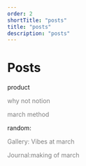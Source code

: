 ```yaml
---
order: 2
shortTitle: "posts"
title: "posts"
description: "posts"
---
```


# Posts

product

<a href="https://blog.march.cat/post/why-not-notion" style="text-decoration:none; color:grey;" onmouseover="this.style.color='black'" onmouseout="this.style.color='grey'">why not notion</a>

<a href="https://blog.march.cat/post/march-method" style="text-decoration:none; color:grey;" onmouseover="this.style.color='black'" onmouseout="this.style.color='grey'">march method</a>


random:  

<a href="https://www.notion.so/marchhq/ee12ae6e934e44c3afa95cd20fa6b9f7?v=cd976b40dc7945c5bd2391126a06dbb2&pvs=4" style="text-decoration:none; color:grey;" onmouseover="this.style.color='black'" onmouseout="this.style.color='grey'">Gallery: Vibes at march </a>

<a href="https://marchhq.notion.site/Journal-making-of-march-9d0484af2f7f4b348c9a67cee667756a?pvs=4" style="text-decoration:none; color:grey;" onmouseover="this.style.color='black'" onmouseout="this.style.color='grey'">Journal:making of march </a>
